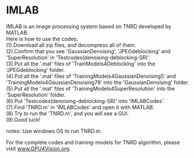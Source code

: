 # IMLAB
IMLAB is an image processing system based on TNRD developed by MATLAB.   
Here is how to use the codes:   
(1).Download all zip files, and decompress all of them.   
(2).Confirm that you see 'GaussianDenoising', 'JPEGdeblocking' and 'SuperResolution' in 'Testcodes(denoising-deblocking-SR)'.   
(3).Put all the '.mat' files of 'TrainModels4Deblocking' into the 'JPEGdeblocking' folder.   
(4).Put all the '.mat' files of 'TrainingModels4GaussianDenoising5' and 'TrainingModels4GaussianDenoising79' into the 'GaussianDenoising' folder.   
(5).Put all the '.mat' files of 'TrainingModels4SuperResolution' into the 'SuperResolution' folder.   
(6).Put 'Testcodes(denoising-deblocking-SR)' into 'IMLABCodes'.   
(7).Find 'TNRD.m' in 'IMLABCodes' and open it with MATLAB.   
(8).Try to run the 'TNRD.m', and you will see a GUI.   
(9).Good luck!   
   
notes: Use windows OS to run TNRD.m.   
   
For the complete codes and training-models for TNRD algorithm, please visit www.GPU4Vision.org.   
